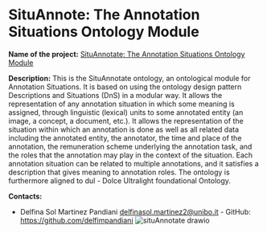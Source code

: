 # SituAnnote: The Annotation Situations Ontology Module

**Name of the project:** [SituAnnotate: The Annotation Situations Ontology Module](https://github.com/delfimpandiani/situannotate/)

**Description:**
This is the SituAnnotate ontology, an ontological module for Annotation Situations. It is based on using the ontology design pattern Descriptions and Situations (DnS) in a modular way. It allows the representation of any annotation situation in which some meaning is assigned, through linguistic (lexical) units to some annotated entity (an image, a concept, a document, etc.). It allows the representation of the situation within which an annotation is done as well as all related data including the annotated entity, the annotator, the time and place of the annotation, the remuneration scheme underlying the annotation task, and the roles that the annotation may play in the context of the situation. Each annotation situation can be related to multiple annotations, and it satisfies a description that gives meaning to annotation roles. The ontology is furthermore aligned to dul - Dolce Ultralight foundational Ontology.

**Contacts:**
* Delfina Sol Martinez Pandiani <delfinasol.martinez2@unibo.it> - GitHub: https://github.com/delfimpandiani
![situAnnotate drawio](https://github.com/delfimpandiani/situAnnotate/assets/44606644/90bf7cc9-661b-4cc5-866a-ec6363e51525)

